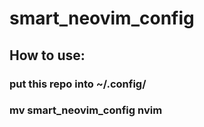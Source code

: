 # smart_neovim_config
## How to use:
### put this repo into ~/.config/
### mv smart_neovim_config nvim
